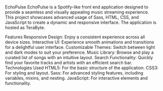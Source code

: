 EchoPulse
EchoPulse is a Spotify-like front end application designed to provide a seamless and visually appealing music streaming experience. This project showcases advanced usage of Sass, HTML, CSS, and JavaScript to create a dynamic and responsive interface. The application is hosted as TeraByte.

Features
Responsive Design: Enjoy a consistent experience across all device sizes.
Interactive UI: Experience smooth animations and transitions for a delightful user interface.
Customizable Themes: Switch between light and dark modes to suit your preference.
Music Library: Browse and play a curated list of songs with an intuitive layout.
Search Functionality: Quickly find your favorite tracks and artists with an efficient search bar.
Technologies Used
HTML5: For the basic structure of the application.
CSS3: For styling and layout.
Sass: For advanced styling features, including variables, mixins, and nesting.
JavaScript: For interactive elements and functionality.
